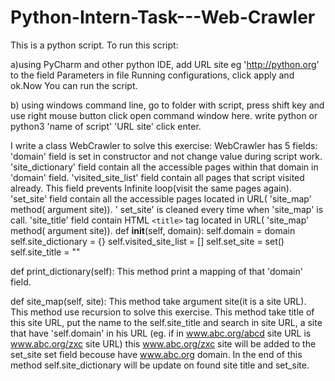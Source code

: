 
# Python-Intern-Task---Web-Crawler
This is a python script. To run this script:

a)using PyCharm and other python IDE, add URL site  eg 'http://python.org' to the field Parameters in file Running configurations, click apply and ok.Now You can run the script. 

 b) using windows command line, go to folder with script, press shift key and use right mouse button click open command window here. write python or python3 'name of script' 'URL site' click enter. 

I write a class WebCrawler to solve this exercise:
WebCrawler has 5 fields:
'domain' field is set in constructor and not change value during script work.
'site_dictionary' field contain all the accessible pages within that domain in 'domain' field.
'visited_site_list' field contain all pages that script visited already.
 This field prevents Infinite loop(visit the same pages again).
'set_site' field contain all the accessible pages located in URL( 'site_map' method( argument site)).                                     ' set_site' is cleaned every time when 'site_map' is call.
'site_title' field contain HTML `<title>` tag located in URL( 'site_map' method( argument site)).
 def __init__(self, domain):
 self.domain = domain
 self.site_dictionary = {}
 self.visited_site_list = []
 self.set_site = set()
 self.site_title = ""
 
 def print_dictionary(self):
 This method print a mapping of that 'domain' field.
 
 def site_map(self, site):
 This method take argument site(it is a site URL).
 This method use recursion to solve this exercise. 
 This method take title of this site URL, put the name to the self.site_title and
 search in site URL, a site that have 'self.domain' in his URL
 (eg. if in www.abc.org/abcd site URL is www.abc.org/zxc site URL) this www.abc.org/zxc site will be added to the
  set_site set field becouse have www.abc.org domain. In the end of this method self.site_dictionary will be update
  on found site title and set_site.
  
